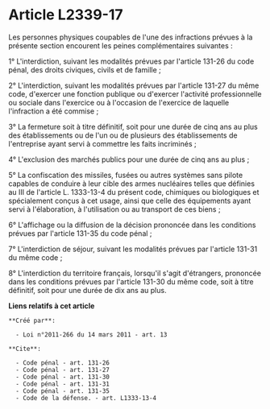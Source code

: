 # Article L2339-17

Les personnes physiques coupables de l'une des infractions prévues à la présente section encourent les peines complémentaires
suivantes : 

1° L'interdiction, suivant les modalités prévues par l'article 131-26 du code pénal, des droits civiques, civils et de
famille ; 

2° L'interdiction, suivant les modalités prévues par l'article 131-27 du même code, d'exercer une fonction publique ou
d'exercer l'activité professionnelle ou sociale dans l'exercice ou à l'occasion de l'exercice de laquelle l'infraction a été
commise ; 

3° La fermeture soit à titre définitif, soit pour une durée de cinq ans au plus des établissements ou de l'un ou de plusieurs
des établissements de l'entreprise ayant servi à commettre les faits incriminés ; 

4° L'exclusion des marchés publics pour une durée de cinq ans au plus ; 

5° La confiscation des missiles, fusées ou autres systèmes sans pilote capables de conduire à leur cible des armes nucléaires
telles que définies au III de l'article L. 1333-13-4 du présent code, chimiques ou biologiques et spécialement conçus à cet
usage, ainsi que celle des équipements ayant servi à l'élaboration, à l'utilisation ou au transport de ces biens ; 

6° L'affichage ou la diffusion de la décision prononcée dans les conditions prévues par l'article 131-35 du code pénal ; 

7° L'interdiction de séjour, suivant les modalités prévues par l'article 131-31 du même code ; 

8° L'interdiction du territoire français, lorsqu'il s'agit d'étrangers, prononcée dans les conditions prévues par l'article
131-30 du même code, soit à titre définitif, soit pour une durée de dix ans au plus.

**Liens relatifs à cet article**

	**Créé par**:

	  - Loi n°2011-266 du 14 mars 2011 - art. 13

	**Cite**:

	  - Code pénal - art. 131-26
	  - Code pénal - art. 131-27
	  - Code pénal - art. 131-30
	  - Code pénal - art. 131-31
	  - Code pénal - art. 131-35
	  - Code de la défense. - art. L1333-13-4
